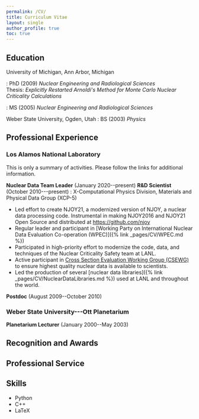 ```yaml
---
permalink: /CV/
title: Curriculum Vitae
layout: single
author_profile: true
toc: true
---
```


## Education
University of Michigan, Ann Arbor, Michigan<br>

: PhD (2009) *Nuclear Engineering and Radiological Sciences*<br>
Thesis: *Explicitly Restarted Arnoldi's Method for Monte Carlo Nuclear Criticality Calculations*

: MS (2005) *Nuclear Engineering and Radiological Sciences*

Weber State University, Ogden, Utah
: BS (2003) *Physics*

## Professional Experience
### Los Alamos National Laboratory
This is only a summary of activities. Please follow the links for additional information.

**Nuclear Data Team Leader** (January 2020--present)
**R&D Scientist** (October 2010---present)
: X-Computational Physics Division, Materials and Physical Data Group (XCP-5)
- Led effort to create NJOY21, a modernized version of NJOY, a nuclear data processing code. Instrumental in making NJOY2016 and NJOY21 Open Source and distributed at <https://github.com/njoy>
- Regular leader and participant in [Working Party on International Nuclear Data Evaluation Co-operation (WPEC)]({% link _pages/CV/WPEC.md %})
- Participated in high-priority effort to modernize the code, data, and techniques of the Nuclear Criticality Safety team at LANL. 
- Active participant in [Cross Section Evaluation Working Group (CSEWG)](https://www.nndc.bnl.gov/csewg/) to ensure highest quality nuclear data is available to scientists.
- Led the production of several [nuclear data libraries]({% link _pages/CV/NuclearDataLibraries.md %}) used at LANL and throughout the world.
  

**Postdoc** (August 2009--October 2010)

### Weber State University---Ott Planetarium
**Planetarium Lecturer** (January 2000--May 2003)

## Recognition and Awards

## Professional Service

## Skills
- Python
- C++
- LaTeX

